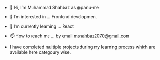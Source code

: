 - 👋 Hi, I’m Muhammad Shahbaz as @panu-me
- 👀 I’m interested in ... Frontend development
- 🌱 I’m currently learning ... React
- 📫 How to reach me ... by email mshahbaz2070@gmail.com

- I have completed multiple projects during my learning process which are available here categoury wise. 

<!---
panu-me/panu-me is a ✨ special ✨ repository because its `README.md` (this file) appears on your GitHub profile.
You can click the Preview link to take a look at your changes.
--->
